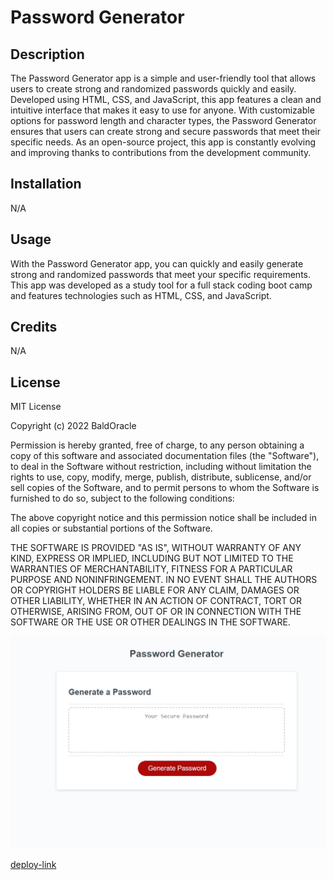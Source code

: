 # Password Generator

## Description

The Password Generator app is a simple and user-friendly tool that allows users to create strong and randomized passwords quickly and easily. Developed using HTML, CSS, and JavaScript, this app features a clean and intuitive interface that makes it easy to use for anyone. With customizable options for password length and character types, the Password Generator ensures that users can create strong and secure passwords that meet their specific needs. As an open-source project, this app is constantly evolving and improving thanks to contributions from the development community.


## Installation

N/A

## Usage

With the Password Generator app, you can quickly and easily generate strong and randomized passwords that meet your specific requirements. This app was developed as a study tool for a full stack coding boot camp and features technologies such as HTML, CSS, and JavaScript.

## Credits

N/A


## License

MIT License

Copyright (c) 2022 BaldOracle

Permission is hereby granted, free of charge, to any person obtaining a copy
of this software and associated documentation files (the "Software"), to deal
in the Software without restriction, including without limitation the rights
to use, copy, modify, merge, publish, distribute, sublicense, and/or sell
copies of the Software, and to permit persons to whom the Software is
furnished to do so, subject to the following conditions:

The above copyright notice and this permission notice shall be included in all
copies or substantial portions of the Software.

THE SOFTWARE IS PROVIDED "AS IS", WITHOUT WARRANTY OF ANY KIND, EXPRESS OR
IMPLIED, INCLUDING BUT NOT LIMITED TO THE WARRANTIES OF MERCHANTABILITY,
FITNESS FOR A PARTICULAR PURPOSE AND NONINFRINGEMENT. IN NO EVENT SHALL THE
AUTHORS OR COPYRIGHT HOLDERS BE LIABLE FOR ANY CLAIM, DAMAGES OR OTHER
LIABILITY, WHETHER IN AN ACTION OF CONTRACT, TORT OR OTHERWISE, ARISING FROM,
OUT OF OR IN CONNECTION WITH THE SOFTWARE OR THE USE OR OTHER DEALINGS IN THE
SOFTWARE.

<img src="/Develop/Webpage.jpg" alt="Screenshot">

[deploy-link](https://baldoracle.github.io/Password-Generator/)

